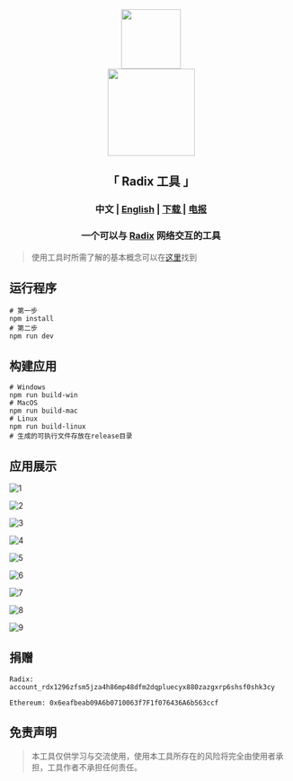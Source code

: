 <div align="center">
    <img style="user-select:none" draggable="false" src="public/electron.png" width="106">
</div>

<div align="center">
    <img style="user-select:none" draggable="false" src="public/RunsOnRadix.webp" width="155">
</div>

<h2 align="center">「 Radix 工具 」</h2>

<h3 align="center">
    中文 | 
    <a href="README.md">English</a> | 
    <a href="https://github.com/atlantis-l/Radix-Desktop-Tool/releases">
        下载
    </a> | <a href="https://t.me/radix_desktop_tool">电报</a>
</h3>

<h3 align="center">
    一个可以与 <a href="https://www.radixdlt.com/">Radix</a> 网络交互的工具
</h3>

> 使用工具时所需了解的基本概念可以在[这里](https://docs.radixdlt.com/)找到

## 运行程序

```shell
# 第一步
npm install
# 第二步
npm run dev
```

## 构建应用

```shell
# Windows
npm run build-win
# MacOS
npm run build-mac
# Linux
npm run build-linux
# 生成的可执行文件存放在release目录
```

## 应用展示

![1](public/screenshots/zh/1.png)

![2](public/screenshots/zh/2.png)

![3](public/screenshots/zh/3.png)

![4](public/screenshots/zh/4.png)

![5](public/screenshots/zh/5.png)

![6](public/screenshots/zh/6.png)

![7](public/screenshots/zh/7.png)

![8](public/screenshots/zh/8.png)

![9](public/screenshots/zh/9.png)

## 捐赠

```shell
Radix: account_rdx1296zfsm5jza4h86mp48dfm2dqpluecyx880zazgxrp6shsf0shk3cy

Ethereum: 0x6eafbeab09A6b0710063f7F1f076436A6b563ccf
```

## 免责声明

> 本工具仅供学习与交流使用，使用本工具所存在的风险将完全由使用者承担，工具作者不承担任何责任。
